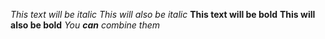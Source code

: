 *This text will be italic* 
_This will also be italic_
 **This text will be bold**
 __This will also be bold__ 
_You **can** combine them_
